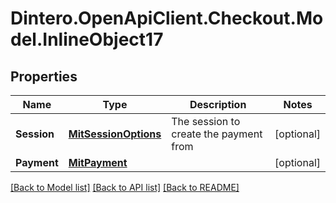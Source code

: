 # Dintero.OpenApiClient.Checkout.Model.InlineObject17

## Properties

Name | Type | Description | Notes
------------ | ------------- | ------------- | -------------
**Session** | [**MitSessionOptions**](MitSessionOptions.md) | The session to create the payment from  | [optional] 
**Payment** | [**MitPayment**](MitPayment.md) |  | [optional] 

[[Back to Model list]](../README.md#documentation-for-models) [[Back to API list]](../README.md#documentation-for-api-endpoints) [[Back to README]](../README.md)

